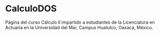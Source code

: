 # CalculoDOS
Página del curso Cálculo II impartido a estudiantes de la Licenciatura en Actuaría en la Universidad del Mar, Campus Huatulco, Oaxaca, México.
